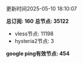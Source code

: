 更新时间2025-05-10 18:10:07

**总订阅: 160**
**总节点: 35122**
- vless节点: 11198
- hysteria2节点: 3

**google ping有效节点: 454**
